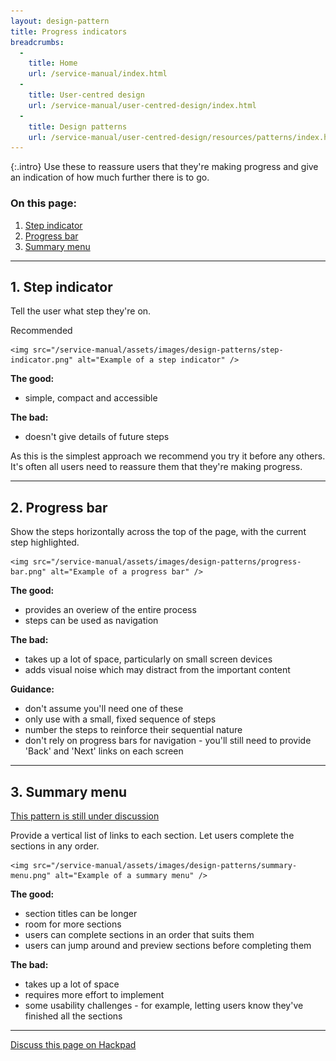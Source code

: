 ```yaml
---
layout: design-pattern
title: Progress indicators
breadcrumbs:
  -
    title: Home
    url: /service-manual/index.html
  -
    title: User-centred design
    url: /service-manual/user-centred-design/index.html
  -
    title: Design patterns
    url: /service-manual/user-centred-design/resources/patterns/index.html
---
```


{:.intro}
Use these to reassure users that they're making progress and give an indication 
of how much further there is to go.


### On this page:

1. [Step indicator](#step-indicator)
2. [Progress bar](#progress-bar)
3. [Summary menu](#summary-menu)

---

<h2 class="heading-36" id="step-indicator">1. Step indicator</h2>

Tell the user what step they're on.

<div class="example">
  <div class="ribbon">Recommended</div>
  <div class="inner-block">
    
    <img src="/service-manual/assets/images/design-patterns/step-indicator.png" alt="Example of a step indicator" />
    
  </div>
</div>

**The good:**

* simple, compact and accessible

**The bad:**

* doesn't give details of future steps

As this is the simplest approach we recommend you try it before any others.
It's often all users need to reassure them that they're making progress.


---

<h2 class="heading-36" id="progress-bar">2. Progress bar</h2>

Show the steps horizontally across the top of the page, with the current step highlighted.

<div class="example">
  <div class="inner-block">
    
    <img src="/service-manual/assets/images/design-patterns/progress-bar.png" alt="Example of a progress bar" />
    
  </div>
</div>


**The good:**

* provides an overiew of the entire process
* steps can be used as navigation


**The bad:**

* takes up a lot of space, particularly on small screen devices
* adds visual noise which may distract from the important content


**Guidance:**

* don't assume you'll need one of these
* only use with a small, fixed sequence of steps
* number the steps to reinforce their sequential nature
* don't rely on progress bars for navigation - you'll still need to provide 'Back' and 'Next' links on each screen

---

<h2 class="heading-36" id="summary-menu">3. Summary menu</h2>

[This pattern is still under discussion](https://designpatterns.hackpad.com/Progress-indicators-3AOrLoia9Us)

Provide a vertical list of links to each section. Let users complete the sections in any order.

<div class="example">
  <div class="inner-block">
  
    <img src="/service-manual/assets/images/design-patterns/summary-menu.png" alt="Example of a summary menu" />

  </div>
</div>

**The good:**

* section titles can be longer
* room for more sections
* users can complete sections in an order that suits them
* users can jump around and preview sections before completing them


**The bad:**

* takes up a lot of space
* requires more effort to implement
* some usability challenges - for example, letting users know they've finished all the sections

---

[Discuss this page on Hackpad](https://designpatterns.hackpad.com/Progress-indicators-3AOrLoia9Us)

